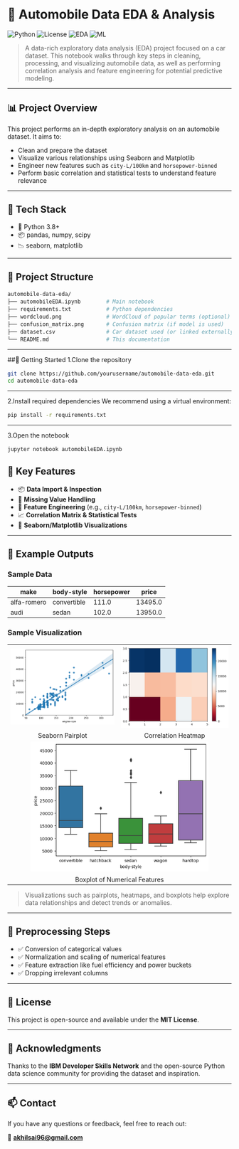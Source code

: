 # 🚗 Automobile Data EDA & Analysis

![Python](https://img.shields.io/badge/python-3.8+-blue.svg)
![License](https://img.shields.io/badge/license-MIT-green.svg)
![EDA](https://img.shields.io/badge/Data-Exploration-orange.svg)
![ML](https://img.shields.io/badge/MachineLearning-ScikitLearn-blueviolet.svg)

> A data-rich exploratory data analysis (EDA) project focused on a car dataset. This notebook walks through key steps in cleaning, processing, and visualizing automobile data, as well as performing correlation analysis and feature engineering for potential predictive modeling.

---

## 📊 Project Overview

This project performs an in-depth exploratory analysis on an automobile dataset. It aims to:
- Clean and prepare the dataset
- Visualize various relationships using Seaborn and Matplotlib
- Engineer new features such as `city-L/100km` and `horsepower-binned`
- Perform basic correlation and statistical tests to understand feature relevance

---

## 🧰 Tech Stack

- 🐍 Python 3.8+
- 📦 pandas, numpy, scipy
- 📉 seaborn, matplotlib

---

## 📁 Project Structure

```bash
automobile-data-eda/
├── automobileEDA.ipynb        # Main notebook
├── requirements.txt           # Python dependencies
├── wordcloud.png              # WordCloud of popular terms (optional)
├── confusion_matrix.png       # Confusion matrix (if model is used)
├── dataset.csv                # Car dataset used (or linked externally)
└── README.md                  # This documentation
```

---

##🚀 Getting Started
1.Clone the repository

```bash
git clone https://github.com/yourusername/automobile-data-eda.git
cd automobile-data-eda
```

---


2.Install required dependencies
We recommend using a virtual environment:

```bash
pip install -r requirements.txt
```

---

3.Open the notebook

```bash
jupyter notebook automobileEDA.ipynb
```

## 📌 Key Features

- 📦 **Data Import & Inspection**
- 🧹 **Missing Value Handling**
- 📐 **Feature Engineering** (e.g., `city-L/100km`, `horsepower-binned`)
- 📈 **Correlation Matrix & Statistical Tests**
- 🎨 **Seaborn/Matplotlib Visualizations**

---

## 🧪 Example Outputs

### Sample Data

| make         | body-style | horsepower | price   |
|--------------|------------|------------|---------|
| alfa-romero  | convertible| 111.0      | 13495.0 |
| audi         | sedan      | 102.0      | 13950.0 |

### Sample Visualization

<table>
  <tr>
    <td><img src="pairplot.png" alt="Pairplot" width="400"/></td>
    <td><img src="heatmap.png" alt="Correlation Heatmap" width="400"/></td>
  </tr>
  <tr>
    <td align="center">Seaborn Pairplot</td>
    <td align="center">Correlation Heatmap</td>
  </tr>
  <tr>
    <td colspan="2" align="center"><img src="boxplot.png" alt="Boxplot" width="400"/></td>
  </tr>
  <tr>
    <td colspan="2" align="center">Boxplot of Numerical Features</td>
  </tr>
</table>

> Visualizations such as pairplots, heatmaps, and boxplots help explore data relationships and detect trends or anomalies.


---

## 📖 Preprocessing Steps

- ✅ Conversion of categorical values
- ✅ Normalization and scaling of numerical features
- ✅ Feature extraction like fuel efficiency and power buckets
- ✅ Dropping irrelevant columns

---

## 📜 License

This project is open-source and available under the **MIT License**.

---

## 🙌 Acknowledgments

Thanks to the **IBM Developer Skills Network** and the open-source Python data science community for providing the dataset and inspiration.

---

## 📫 Contact

If you have any questions or feedback, feel free to reach out:

📧 **akhilsai96@gmail.com**
